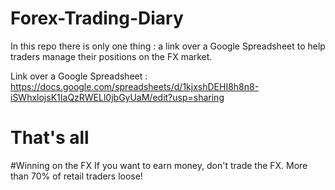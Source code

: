 # Forex-Trading-Diary
In this repo there is only one thing : a link over a Google Spreadsheet to help traders manage their positions on the FX market. 

Link over a Google Spreadsheet : 
https://docs.google.com/spreadsheets/d/1kjxshDEHI8h8n8-iSWhxlojsK1IaQzRWELl0jbGyUaM/edit?usp=sharing

# That's all


#Winning on the FX
If you want to earn money, don't trade the FX. More than 70% of retail traders loose! 
